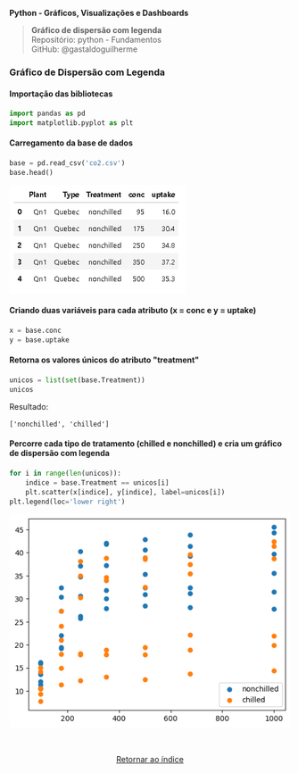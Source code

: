 **Python - Gráficos, Visualizações e Dashboards** 
>**Gráfico de dispersão com legenda**    
> Repositório: python - Fundamentos  
> GitHub: @gastaldoguilherme
&nbsp;


### Gráfico de Dispersão com Legenda

#### Importação das bibliotecas
```python
import pandas as pd
import matplotlib.pyplot as plt
```

#### Carregamento da base de dados
```python
base = pd.read_csv('co2.csv')
base.head()
```

![Alt text](/assets/13-1.png)

#### Criando duas variáveis para cada atributo (x = conc e y = uptake)
```python
x = base.conc
y = base.uptake
```

#### Retorna os valores únicos do atributo "treatment"
```python
unicos = list(set(base.Treatment))
unicos
```

Resultado:

```
['nonchilled', 'chilled']
```

#### Percorre cada tipo de tratamento (chilled e nonchilled) e cria um gráfico de dispersão com legenda
```python
for i in range(len(unicos)):
    indice = base.Treatment == unicos[i]
    plt.scatter(x[indice], y[indice], label=unicos[i])
plt.legend(loc='lower right')
```

![Alt text](/assets/13-2.png)


&nbsp;

<div align="center">
   
[Retornar ao índice](/README.md)

</div>